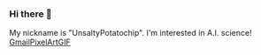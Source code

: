 ### Hi there 👋
My nickname is "UnsaltyPotatochip".
I'm interested in A.I. science! [GmailPixelArtGIF](https://github.com/UnsaltyPotatochip/UnsaltyPotatochip/assets/106855808/974d62ea-75af-497c-b62e-fb01c1a25bc8)


<!--
**UnsaltyPotatochip/UnsaltyPotatochip** is a ✨ _special_ ✨ repository because its `README.md` (this file) appears on your GitHub profile.

Here are some ideas to get you started:

- 🔭 I’m currently working on ...
- 🌱 I’m currently learning ...
- 👯 I’m looking to collaborate on ...
- 🤔 I’m looking for help with ...
- 💬 Ask me about ...
- 📫 How to reach me: ...
- 😄 Pronouns: ...
- ⚡ Fun fact: ...
-->
